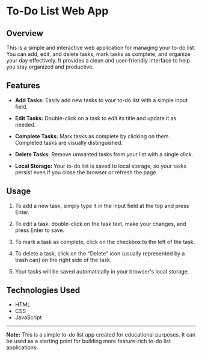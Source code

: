 # To-Do List Web App


## Overview

This is a simple and interactive web application for managing your to-do list. You can add, edit, and delete tasks, mark tasks as complete, and organize your day effectively. It provides a clean and user-friendly interface to help you stay organized and productive.

## Features

- **Add Tasks:** Easily add new tasks to your to-do list with a simple input field.

- **Edit Tasks:** Double-click on a task to edit its title and update it as needed.

- **Complete Tasks:** Mark tasks as complete by clicking on them. Completed tasks are visually distinguished.

- **Delete Tasks:** Remove unwanted tasks from your list with a single click.

- **Local Storage:** Your to-do list is saved to local storage, so your tasks persist even if you close the browser or refresh the page.

## Usage

1. To add a new task, simply type it in the input field at the top and press Enter.

2. To edit a task, double-click on the task text, make your changes, and press Enter to save.

3. To mark a task as complete, click on the checkbox to the left of the task.

4. To delete a task, click on the "Delete" icon (usually represented by a trash can) on the right side of the task.

5. Your tasks will be saved automatically in your browser's local storage.



## Technologies Used

- HTML
- CSS
- JavaScript

---

**Note:** This is a simple to-do list app created for educational purposes. It can be used as a starting point for building more feature-rich to-do list applications.
